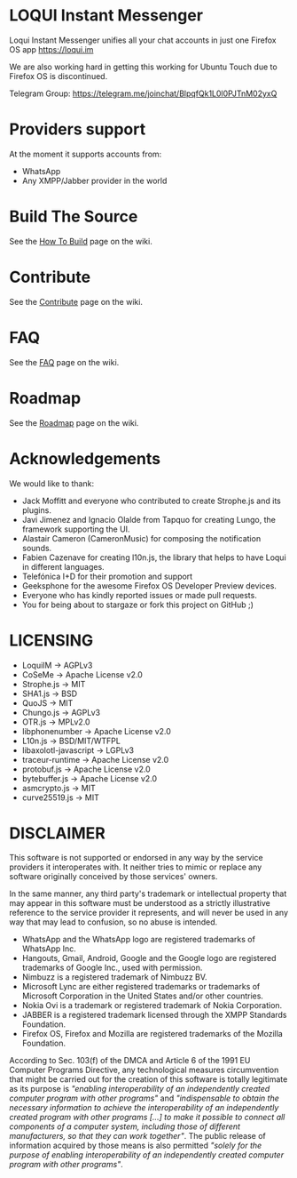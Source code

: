 LOQUI Instant Messenger
=====
Loqui Instant Messenger unifies all your chat accounts in just one Firefox OS app
https://loqui.im

We are also working hard in getting this working for Ubuntu Touch due to Firefox OS is discontinued.

Telegram Group: https://telegram.me/joinchat/BlpqfQk1L0l0PJTnM02yxQ

Providers support
===
At the moment it supports accounts from:
 * WhatsApp
 * Any XMPP/Jabber provider in the world

Build The Source
===
See the [How To Build](https://github.com/loqui/im/wiki/Build-Loqui) page on the wiki.

Contribute
===
See the [Contribute](https://github.com/loqui/im/wiki/Contribute) page on the wiki.

FAQ
===
See the [FAQ](https://github.com/loqui/im/wiki/FAQ) page on the wiki.

Roadmap
===
See the [Roadmap](https://github.com/loqui/im/wiki/Roadmap) page on the wiki.

Acknowledgements
===
We would like to thank:
 * Jack Moffitt and everyone who contributed to create Strophe.js and its plugins.
 * Javi Jimenez and Ignacio Olalde from Tapquo for creating Lungo, the framework supporting the UI.
 * Alastair Cameron (CameronMusic) for composing the notification sounds.
 * Fabien Cazenave for creating l10n.js, the library that helps to have Loqui in different languages.
 * Telefónica I+D for their promotion and support
 * Geeksphone for the awesome Firefox OS Developer Preview devices.
 * Everyone who has kindly reported issues or made pull requests.
 * You for being about to stargaze or fork this project on GitHub ;)

LICENSING
===
 * LoquiIM → AGPLv3
 * CoSeMe → Apache License v2.0
 * Strophe.js → MIT
 * SHA1.js → BSD
 * QuoJS → MIT
 * Chungo.js → AGPLv3
 * OTR.js → MPLv2.0
 * libphonenumber → Apache License v2.0
 * L10n.js → BSD/MIT/WTFPL
 * libaxolotl-javascript → LGPLv3
 * traceur-runtime → Apache License v2.0
 * protobuf.js → Apache License v2.0
 * bytebuffer.js → Apache License v2.0
 * asmcrypto.js → MIT
 * curve25519.js → MIT

DISCLAIMER
===
This software is not supported or endorsed in any way by the service providers it interoperates with. It neither tries to mimic or replace any software originally conceived by those services' owners.

In the same manner, any third party's trademark or intellectual property that may appear in this software must be understood as a strictly illustrative reference to the service provider it represents, and will never be used in any way that may lead to confusion, so no abuse is intended. 

* WhatsApp and the WhatsApp logo are registered trademarks of WhatsApp Inc.
* Hangouts, Gmail, Android, Google and the Google logo are registered trademarks of Google Inc., used with permission.
* Nimbuzz is a registered trademark of Nimbuzz BV.
* Microsoft Lync are either registered trademarks or trademarks of Microsoft Corporation in the United States and/or other countries.
* Nokia Ovi is a trademark or registered trademark of Nokia Corporation.
* JABBER is a registered trademark licensed through the XMPP Standards Foundation.
* Firefox OS, Firefox and Mozilla are registered trademarks of the Mozilla Foundation.

According to Sec. 103(f) of the DMCA and Article 6 of the 1991 EU Computer Programs Directive, any technological measures circumvention that might be carried out for the creation of this software is totally legitimate as its purpose is *"enabling interoperability of an independently created computer program with other programs"* and *"indispensable to obtain the necessary infor­mation to achieve the interoperability of an indepen­dently created program with other programs [...] to make it possible to connect all components of a computer system, including those of different manufacturers, so that they can work together"*. The public release of information acquired by those means is also permitted *"solely for the purpose of enabling interoperability of an independently created computer program with other programs"*.
